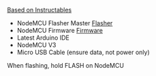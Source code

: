 
[Based on Instructables](https://www.instructables.com/Getting-Started-With-ESP8266LiLon-NodeMCU-V3Flashi/)

* NodeMCU Flasher Master [Flasher](https://github.com/nodemcu/nodemcu-flasher/archive/master.zip)
* NodeMCU Firmware [Firmware](https://github.com/sleemanj/ESP8266_Simple/raw/master/firmware/ai-thinker-0.9.5.2-115200.bin)
* Latest Arduino IDE
* NodeMCU V3
* Micro USB Cable (ensure data, not power only)

When flashing, hold FLASH on NodeMCU 